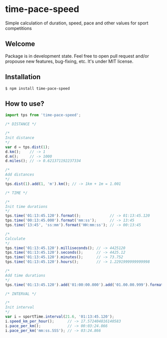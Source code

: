 # time-pace-speed
Simple calculation of duration, speed, pace and other values for sport competitions

## Welcome

Package is in development state. Feel free to open pull request and/or propouse new features, bug-fixing, etc. It's under MIT license.

## Installation

    $ npm install time-pace-speed
 
## How to use?

```js
import tps from 'time-pace-speed';

/* DISTANCE */

/*
Init distance
*/
var d = tps.dist(1);
d.km();    // -> 1
d.m();     // -> 1000
d.miles(); // -> 0.621371192237334

/*
Add distances
*/
tps.dist(1).add(1, 'm').km(); // -> 1km + 1m = 1.001

/* TIME */

/*
Init time durations
*/
tps.time('01:13:45.120').format();             // -> 01:13:45.120
tps.time('00:13:45.000').format('mm:ss');      // -> 13:45
tps.time('13:45', 'ss:mm').format('HH:mm:ss'); // -> 00:13:45

/*
Calculate 
*/
tps.time('01:13:45.120').milliseconds(); // -> 4425120
tps.time('01:13:45.120').seconds();      // -> 4425.12
tps.time('01:13:45.120').minutes();      // -> 73.752
tps.time('01:13:45.120').hours();        // -> 1.2291999999999998

/*
Add time durations
*/
tps.time('01:13:45.120').add('01:00:00.000').add('01.00.00.999').format(); // -> 03:13:46.119

/* INTERVAL */

/*
Init interval
*/
var i = sportTime.interval(21.6, '01:13:45.120');
i.speed_km_per_hour();      // -> 17.572404816140583
i.pace_per_km();            // -> 00:03:24.866
i.pace_per_km('mm:ss.SSS'); // -> 03:24.866

```

